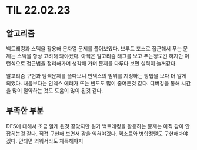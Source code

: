 # TIL 22.02.23

## 알고리즘

백트래킹과 스택을 활용해 문자열 문제를 풀어보았다. 브루트 포스로 접근해서 푸는 문제는 스택을 항상 고려해 봐야겠다. 아직은 알고리즘 태그를 보고 푸는정도긴 하지만 이런식으로 접근법을 정리해가며 생각해 가며 문제를 다루다 보면 실력이 늘꺼같다.

알고리즘 구현과 탐색문제를 풀다보니 인덱스의 범위를 지정하는 방법을 보다 더 알게 되었다. 처음보다는 인덱스 에러가 뜨는 빈도도 많이 줄어든것 같다. 디버깅을 통해 시간을 많이 절약하는 것도 도움이 많이 된것 같다.

## 부족한 부분

DFS에 대해서 조금 알게 된것 같았지만 뭔가 백트래킹을 활용하는 문제는 아직 감이 안잡히는것 같다. 직접 구현해 보면서 감을 익혀야겠다. 퀵소트와 병합정렬도 구현해봐야겠다. 안되면 외워서라도 체득해야지